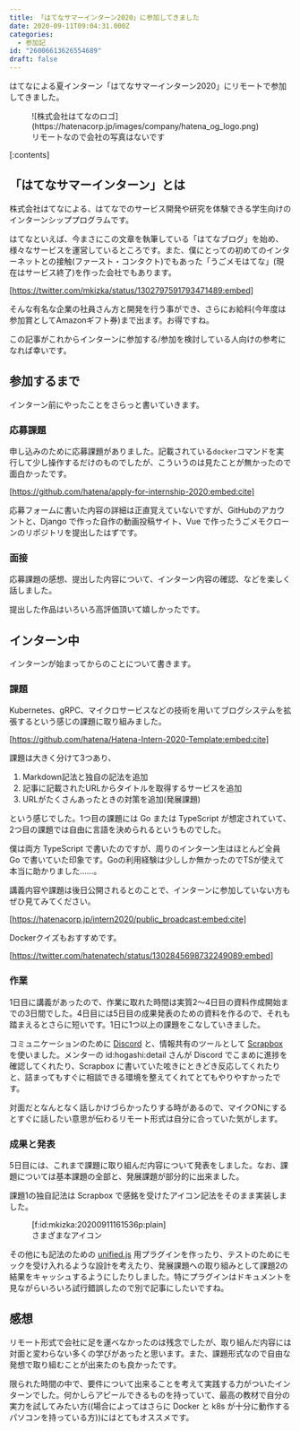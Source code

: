 ```yaml
---
title: 「はてなサマーインターン2020」に参加してきました
date: 2020-09-11T09:04:31.000Z
categories:
  - 参加記
id: "26006613626554689"
draft: false
---
```

はてなによる夏インターン「はてなサマーインターン2020」にリモートで参加してきました。

<figure class="figure-image figure-image-fotolife" title="株式会社はてなのロゴ">
![株式会社はてなのロゴ](https://hatenacorp.jp/images/company/hatena_og_logo.png)
<figcaption>リモートなので会社の写真はないです</figcaption>
</figure>

<!-- more -->

[:contents]

## 「はてなサマーインターン」とは

株式会社はてなによる、はてなでのサービス開発や研究を体験できる学生向けのインターンシッププログラムです。

はてなといえば、今まさにこの文章を執筆している「はてなブログ」を始め、様々なサービスを運営しているところです。また、僕にとっての初めてのインターネットとの接触(ファースト・コンタクト)でもあった「うごメモはてな」(現在はサービス終了)を作った会社でもあります。

[https://twitter.com/mkizka/status/1302797591793471489:embed]

そんな有名な企業の社員さん方と開発を行う事ができ、さらにお給料(今年度は参加賞としてAmazonギフト券)まで出ます。お得ですね。

この記事がこれからインターンに参加する/参加を検討している人向けの参考になれば幸いです。

## 参加するまで
インターン前にやったことをさらっと書いていきます。

### 応募課題
申し込みのために応募課題がありました。記載されている`docker`コマンドを実行して少し操作するだけのものでしたが、こういうのは見たことが無かったので面白かったです。

[https://github.com/hatena/apply-for-internship-2020:embed:cite]

応募フォームに書いた内容の詳細は正直覚えていないですが、GitHubのアカウントと、Django で作った自作の動画投稿サイト、Vue で作ったうごメモクローンのリポジトリを提出したはずです。

### 面接
応募課題の感想、提出した内容について、インターン内容の確認、などを楽しく話しました。

提出した作品はいろいろ高評価頂いて嬉しかったです。

## インターン中
インターンが始まってからのことについて書きます。

### 課題
Kubernetes、gRPC、マイクロサービスなどの技術を用いてブログシステムを拡張するという感じの課題に取り組みました。

[https://github.com/hatena/Hatena-Intern-2020-Template:embed:cite]

課題は大きく分けて3つあり、

1. Markdown記法と独自の記法を追加
2. 記事に記載されたURLからタイトルを取得するサービスを追加
3. URLがたくさんあったときの対策を追加(発展課題)

という感じでした。1つ目の課題には Go または TypeScript が想定されていて、2つ目の課題では自由に言語を決められるというものでした。

僕は両方 TypeScript で書いたのですが、周りのインターン生はほとんど全員 Go で書いていた印象です。Goの利用経験は少ししか無かったのでTSが使えて本当に助かりました……。

講義内容や課題は後日公開されるとのことで、インターンに参加していない方もぜひ見てみてください。

[https://hatenacorp.jp/intern2020/public_broadcast:embed:cite]

Dockerクイズもおすすめです。

[https://twitter.com/hatenatech/status/1302845698732249089:embed]

### 作業
1日目に講義があったので、作業に取れた時間は実質2～4日目の資料作成開始までの3日間でした。4日目には5日目の成果発表のための資料を作るので、それも踏まえるとさらに短いです。1日に1つ以上の課題をこなしていきました。

コミュニケーションのために [Discord](https://discord.com/) と、情報共有のツールとして [Scrapbox](https://scrapbox.io/) を使いました。メンターの id:hogashi:detail さんが Discord でこまめに進捗を確認してくれたり、Scrapbox に書いていた呟きにときどき反応してくれたりと、詰まってもすぐに相談できる環境を整えてくれてとてもやりやすかったです。

対面だとなんとなく話しかけづらかったりする時があるので、マイクONにするとすぐに話したい意思が伝わるリモート形式は自分に合っていた気がします。

### 成果と発表
5日目には、これまで課題に取り組んだ内容について発表をしました。なお、課題については基本課題の全部と、発展課題が部分的に出来ました。

課題1の独自記法は Scrapbox で感銘を受けたアイコン記法をそのまま実装しました。

<figure class="figure-image figure-image-fotolife" title="さまざまなアイコン">[f:id:mkizka:20200911161536p:plain]<figcaption>さまざまなアイコン</figcaption></figure>

その他にも記法のための [unified.js](https://unifiedjs.com/) 用プラグインを作ったり、テストのためにモックを受け入れるような設計を考えたり、発展課題への取り組みとして課題2の結果をキャッシュするようにしたりしました。特にプラグインはドキュメントを見ながらいろいろ試行錯誤したので別で記事にしたいですね。

## 感想
リモート形式で会社に足を運べなかったのは残念でしたが、取り組んだ内容には対面と変わらない多くの学びがあったと思います。また、課題形式なので自由な発想で取り組むことが出来たのも良かったです。

限られた時間の中で、要件について出来ることを考えて実践する力がついたインターンでした。何かしらアピールできるものを持っていて、最高の教材で自分の実力を試してみたい方((場合によってはさらに Docker と k8s が十分に動作するパソコンを持っている方))にはとてもオススメです。

